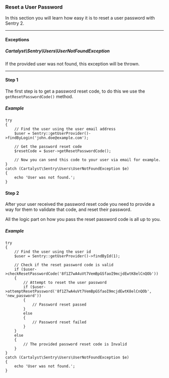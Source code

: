 ### Reset a User Password

In this section you will learn how easy it is to reset a user password with Sentry 2.

----------

#### Exceptions

##### Cartalyst\Sentry\Users\UserNotFoundException

If the provided user was not found, this exception will be thrown.

----------

#### Step 1

The first step is to get a password reset code, to do this we use the
`getResetPasswordCode()` method.

##### Example

	try
	{
		// Find the user using the user email address
		$user = Sentry::getUserProvider()->findByLogin('john.doe@example.com');

		// Get the password reset code
		$resetCode = $user->getResetPasswordCode();

		// Now you can send this code to your user via email for example.
	}
	catch (Cartalyst\Sentry\Users\UserNotFoundException $e)
	{
		echo 'User was not found.';
	}

#### Step 2

After your user received the password reset code you need to provide a way
for them to validate that code, and reset their password.

All the logic part on how you pass the reset password code is all up to you.

##### Example

	try
	{
		// Find the user using the user id
		$user = Sentry::getUserProvider()->findById(1);

		// Check if the reset password code is valid
		if ($user->checkResetPasswordCode('8f1Z7wA4uVt7VemBpGSfaoI9mcjdEwtK8elCnQOb'))
		{
			// Attempt to reset the user password
			if ($user->attemptResetPassword('8f1Z7wA4uVt7VemBpGSfaoI9mcjdEwtK8elCnQOb', 'new_password'))
			{
				// Password reset passed
			}
			else
			{
				// Password reset failed
			}
		}
		else
		{
			// The provided password reset code is Invalid
		}
	}
	catch (Cartalyst\Sentry\Users\UserNotFoundException $e)
	{
		echo 'User was not found.';
	}

